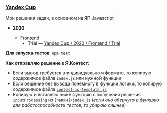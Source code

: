 ### [Yandex Cup](https://yandex.ru/cup/frontend/)

Мои решения задач, в основном на ЯП Javascript

- **2020**

  - Frontend
    - Trial — [Yandex Cup / 2020 / Frontend / Trial](https://github.com/feeedback/yandex-cup/tree/main/2020/frontend/trial/)

**Для запуска тестов**: `npm test`

**Как отправляю решение в Я.Контест:**

- Если вывод требуется в индивидуальном формате, то копирую содержимое файла `index.js` или нужной функции
- Если решение без вывода понемногу в функции логики, то копирую содержимое файла [`contest-io-template.js`](https://github.com/feeedback/yandex-cup/tree/main/contest-io-template.js)
- Копирую и вставляю ниже функцию с получения решения `inputProcessing` из `[папки]/index.js` (_если оно обернуто в функцию для работоспособности тестов, то убираю лишнее_)
